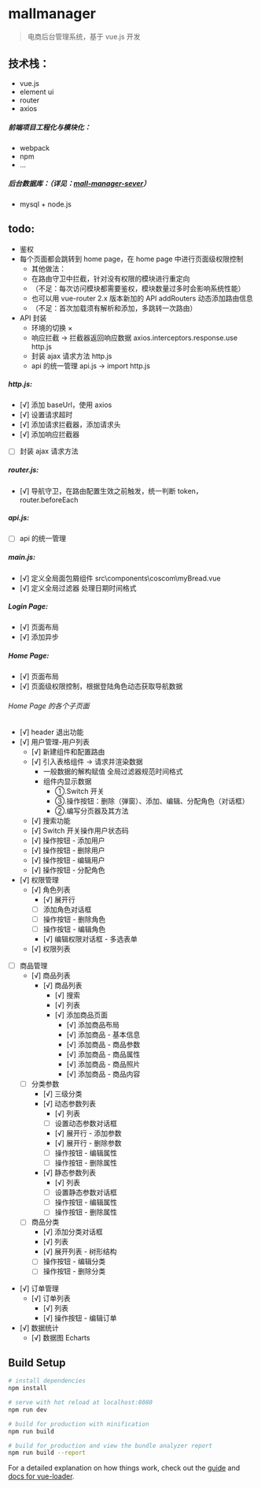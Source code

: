 # mallmanager

> 电商后台管理系统，基于 vue.js 开发

## 技术栈：

- vue.js
- element ui
- router
- axios

##### 前端项目工程化与模块化：

- webpack
- npm
- ...

##### 后台数据库：（详见：[mall-manager-sever](https://github.com/chloeeee72/mall-manager-sever)）

- mysql + node.js

## todo:

- 鉴权
- 每个页面都会跳转到 home page，在 home page 中进行页面级权限控制
  - 其他做法：
  - 在路由守卫中拦截，针对没有权限的模块进行重定向
  - （不足：每次访问模块都需要鉴权，模块数量过多时会影响系统性能）
  - 也可以用 vue-router 2.x 版本新加的 API addRouters 动态添加路由信息
  - （不足：首次加载须有解析和添加，多跳转一次路由）
- API 封装
  - 环境的切换 ×
  - 响应拦截 -> 拦截器返回响应数据 axios.interceptors.response.use http.js
  - 封装 ajax 请求方法 http.js
  - api 的统一管理 api.js -> import http.js

##### http.js:

- [√] 添加 baseUrl，使用 axios
- [√] 设置请求超时
- [√] 添加请求拦截器，添加请求头
- [√] 添加响应拦截器
- [ ] 封装 ajax 请求方法

##### router.js:

- [√] 导航守卫，在路由配置生效之前触发，统一判断 token，router.beforeEach

##### api.js:

- [ ] api 的统一管理

##### main.js:

- [√] 定义全局面包屑组件 src\components\coscom\myBread.vue
- [√] 定义全局过滤器 处理日期时间格式

##### Login Page:

- [√] 页面布局
- [√] 添加异步

##### Home Page:

- [√] 页面布局
- [√] 页面级权限控制，根据登陆角色动态获取导航数据

###### Home Page 的各个子页面

- [√] header 退出功能
- [√] 用户管理-用户列表
  - [√] 新建组件和配置路由
  - [√] 引入表格组件 -> 请求并渲染数据
    - 一般数据的解构赋值 全局过滤器规范时间格式
    - 组件内显示数据
      - ①.Switch 开关
      - ③.操作按钮：删除（弹窗）、添加、编辑、分配角色（对话框）
      - ②.编写分页器及其方法
  - [√] 搜索功能
  - [√] Switch 开关操作用户状态码
  - [√] 操作按钮 - 添加用户
  - [√] 操作按钮 - 删除用户
  - [√] 操作按钮 - 编辑用户
  - [√] 操作按钮 - 分配角色
- [√] 权限管理
  - [√] 角色列表
    - [√] 展开行
    - [ ] 添加角色对话框
    - [ ] 操作按钮 - 删除角色
    - [ ] 操作按钮 - 编辑角色
    - [√] 编辑权限对话框 - 多选表单
  - [√] 权限列表
- [ ] 商品管理
  - [√] 商品列表
    - [√] 商品列表
      - [√] 搜索
      - [√] 列表
      - [√] 添加商品页面
        - [√] 添加商品布局
        - [√] 添加商品 - 基本信息
        - [√] 添加商品 - 商品参数
        - [√] 添加商品 - 商品属性
        - [√] 添加商品 - 商品照片
        - [√] 添加商品 - 商品内容
  - [ ] 分类参数
    - [√] 三级分类
    - [√] 动态参数列表
      - [√] 列表
      - [ ] 设置动态参数对话框
      - [√] 展开行 - 添加参数
      - [√] 展开行 - 删除参数
      - [ ] 操作按钮 - 编辑属性
      - [ ] 操作按钮 - 删除属性
    - [√] 静态参数列表
      - [√] 列表
      - [ ] 设置静态参数对话框
      - [ ] 操作按钮 - 编辑属性
      - [ ] 操作按钮 - 删除属性
  - [ ] 商品分类
    - [√] 添加分类对话框
    - [√] 列表
    - [√] 展开列表 - 树形结构
    - [ ] 操作按钮 - 编辑分类
    - [ ] 操作按钮 - 删除分类
- [√] 订单管理
  - [√] 订单列表
    - [√] 列表
    - [√] 操作按钮 - 编辑订单
- [√] 数据统计
  - [√] 数据图 Echarts

<!-- 代码行数： -->
<!-- ^b*[^:b#/]+.*$ -->

## Build Setup

```bash
# install dependencies
npm install

# serve with hot reload at localhost:8080
npm run dev

# build for production with minification
npm run build

# build for production and view the bundle analyzer report
npm run build --report
```

For a detailed explanation on how things work, check out the [guide](http://vuejs-templates.github.io/webpack/) and [docs for vue-loader](http://vuejs.github.io/vue-loader).
